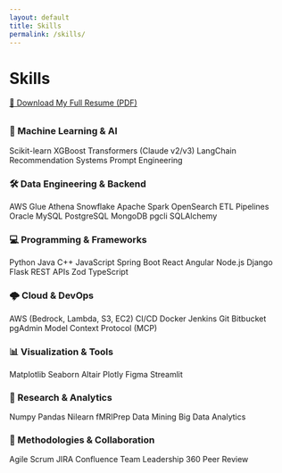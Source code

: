 ```yaml
---
layout: default
title: Skills
permalink: /skills/
---
```


# Skills

<p style="margin-top: 0.5rem; margin-bottom: 2rem;">
  <a href="{{ '/assets/resume/Resume-Aditi-Joshi.pdf' | relative_url }}" class="resume-download-btn" target="_blank">
    📄 Download My Full Resume (PDF)
  </a>
</p>

<div class="skill-section">
  <h3>🧠 Machine Learning & AI</h3>
  <div class="skill-badges">
    <span class="badge">Scikit-learn</span>
    <span class="badge">XGBoost</span>
    <span class="badge">Transformers (Claude v2/v3)</span>
    <span class="badge">LangChain</span>
    <span class="badge">Recommendation Systems</span>
    <span class="badge">Prompt Engineering</span>
  </div>
</div>

<div class="skill-section">
  <h3>🛠️ Data Engineering & Backend</h3>
  <div class="skill-badges">
    <span class="badge">AWS Glue</span>
    <span class="badge">Athena</span>
    <span class="badge">Snowflake</span>
    <span class="badge">Apache Spark</span>
    <span class="badge">OpenSearch</span>
    <span class="badge">ETL Pipelines</span>
    <span class="badge">Oracle</span>
    <span class="badge">MySQL</span>
    <span class="badge">PostgreSQL</span>
    <span class="badge">MongoDB</span>
    <span class="badge">pgcli</span>
  <span class="badge">SQLAlchemy</span>

  </div>
</div>

<div class="skill-section">
  <h3>💻 Programming & Frameworks</h3>
  <div class="skill-badges">
    <span class="badge">Python</span>
    <span class="badge">Java</span>
    <span class="badge">C++</span>
    <span class="badge">JavaScript</span>
    <span class="badge">Spring Boot</span>
    <span class="badge">React</span>
    <span class="badge">Angular</span>
    <span class="badge">Node.js</span>
    <span class="badge">Django</span>
    <span class="badge">Flask</span>
    <span class="badge">REST APIs</span>
    <span class="badge">Zod</span>
  <span class="badge">TypeScript</span>

  </div>
</div>

<div class="skill-section">
  <h3>🌩️ Cloud & DevOps</h3>
  <div class="skill-badges">
    <span class="badge">AWS (Bedrock, Lambda, S3, EC2)</span>
    <span class="badge">CI/CD</span>
    <span class="badge">Docker</span>
    <span class="badge">Jenkins</span>
    <span class="badge">Git</span>
    <span class="badge">Bitbucket</span>
    <span class="badge">pgAdmin</span>
    <span class="badge">Model Context Protocol (MCP)</span> 

  </div>
</div>

<div class="skill-section">
  <h3>📊 Visualization & Tools</h3>
  <div class="skill-badges">
    <span class="badge">Matplotlib</span>
    <span class="badge">Seaborn</span>
    <span class="badge">Altair</span>
    <span class="badge">Plotly</span>
    <span class="badge">Figma</span>
    <span class="badge">Streamlit</span>
  </div>
</div>

<div class="skill-section">
  <h3>🧪 Research & Analytics</h3>
  <div class="skill-badges">
    <span class="badge">Numpy</span>
    <span class="badge">Pandas</span>
    <span class="badge">Nilearn</span>
    <span class="badge">fMRIPrep</span>
    <span class="badge">Data Mining</span>
    <span class="badge">Big Data Analytics</span>
  </div>
</div>

<div class="skill-section">
  <h3>🎯 Methodologies & Collaboration</h3>
  <div class="skill-badges">
    <span class="badge">Agile</span>
    <span class="badge">Scrum</span>
    <span class="badge">JIRA</span>
    <span class="badge">Confluence</span>
    <span class="badge">Team Leadership</span>
    <span class="badge">360 Peer Review</span>
  </div>
</div>
